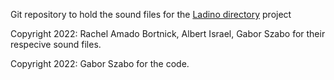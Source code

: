 Git repository to hold the sound files for the [Ladino directory](https://diksionaryo.szabgab.com/) project

Copyright 2022: Rachel Amado Bortnick, Albert Israel, Gabor Szabo for their respecive sound files.

Copyright 2022: Gabor Szabo for the code.


